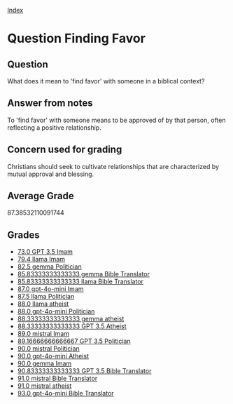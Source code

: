 
[Index](../../index.md)
# Question Finding Favor
## Question
What does it mean to 'find favor' with someone in a biblical context?

## Answer from notes
To 'find favor' with someone means to be approved of by that person, often reflecting a positive relationship.

## Concern used for grading
Christians should seek to cultivate relationships that are characterized by mutual approval and blessing.

## Average Grade
87.38532110091744

## Grades
 * [73.0 GPT 3.5 Imam](../answers/GPT_3.5_Imam/Finding_Favor.md)
 * [79.4 llama Imam](../answers/llama_Imam/Finding_Favor.md)
 * [82.5 gemma Politician](../answers/gemma_Politician/Finding_Favor.md)
 * [85.83333333333333 gemma Bible Translator](../answers/gemma_Bible_Translator/Finding_Favor.md)
 * [85.83333333333333 llama Bible Translator](../answers/llama_Bible_Translator/Finding_Favor.md)
 * [87.0 gpt-4o-mini Imam](../answers/gpt-4o-mini_Imam/Finding_Favor.md)
 * [87.5 llama Politician](../answers/llama_Politician/Finding_Favor.md)
 * [88.0 llama atheist](../answers/llama_atheist/Finding_Favor.md)
 * [88.0 gpt-4o-mini Politician](../answers/gpt-4o-mini_Politician/Finding_Favor.md)
 * [88.33333333333333 gemma atheist](../answers/gemma_atheist/Finding_Favor.md)
 * [88.33333333333333 GPT 3.5 Atheist](../answers/GPT_3.5_Atheist/Finding_Favor.md)
 * [89.0 mistral Imam](../answers/mistral_Imam/Finding_Favor.md)
 * [89.16666666666667 GPT 3.5 Politician](../answers/GPT_3.5_Politician/Finding_Favor.md)
 * [90.0 mistral Politician](../answers/mistral_Politician/Finding_Favor.md)
 * [90.0 gpt-4o-mini Atheist](../answers/gpt-4o-mini_Atheist/Finding_Favor.md)
 * [90.0 gemma Imam](../answers/gemma_Imam/Finding_Favor.md)
 * [90.83333333333333 GPT 3.5 Bible Translator](../answers/GPT_3.5_Bible_Translator/Finding_Favor.md)
 * [91.0 mistral Bible Translator](../answers/mistral_Bible_Translator/Finding_Favor.md)
 * [91.0 mistral atheist](../answers/mistral_atheist/Finding_Favor.md)
 * [93.0 gpt-4o-mini Bible Translator](../answers/gpt-4o-mini_Bible_Translator/Finding_Favor.md)
